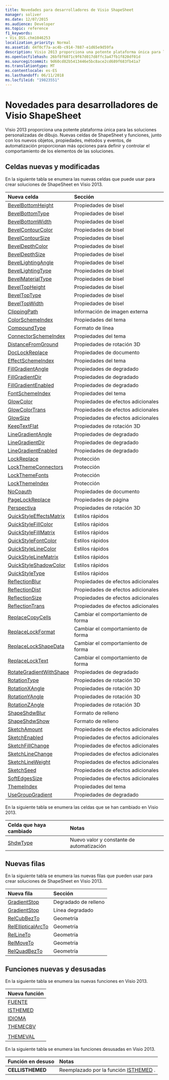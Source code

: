 ```yaml
---
title: Novedades para desarrolladores de Visio ShapeSheet
manager: soliver
ms.date: 12/07/2015
ms.audience: Developer
ms.topic: reference
f1_keywords:
- Vis_DSS.chm1046253
localization_priority: Normal
ms.assetid: d4f0cf7a-ac4b-c914-7887-e1d65e9d59fa
description: Visio 2013 proporciona una potente plataforma única para las soluciones personalizadas de dibujo. Nuevas celdas de ShapeSheet y funciones, junto con los nuevos objetos, propiedades, métodos y eventos, de automatización proporcionan más opciones para definir y controlar el comportamiento de los elementos de las soluciones.
ms.openlocfilehash: 26bf8f6071c9f67d017d8ffc3a47fb1f820df01d
ms.sourcegitcommit: 9d60cd82b5413446e5bc8ace2cd689f683fb41a7
ms.translationtype: MT
ms.contentlocale: es-ES
ms.lasthandoff: 06/11/2018
ms.locfileid: "19823551"
---
```

# <a name="whats-new-for-visio-shapesheet-developers"></a>Novedades para desarrolladores de Visio ShapeSheet

Visio 2013 proporciona una potente plataforma única para las soluciones personalizadas de dibujo. Nuevas celdas de ShapeSheet y funciones, junto con los nuevos objetos, propiedades, métodos y eventos, de automatización proporcionan más opciones para definir y controlar el comportamiento de los elementos de las soluciones.
  
## <a name="new-and-changed-cells"></a>Celdas nuevas y modificadas
<a name="vis15_WhatsNew_Cells"> </a>

En la siguiente tabla se enumera las nuevas celdas que puede usar para crear soluciones de ShapeSheet en Visio 2013.
  
|**Nueva celda**|**Sección**|
|:-----|:-----|
|[BevelBottomHeight](bevelbottomheight-cell-bevel-properties-section.md) <br/> |Propiedades de bisel  <br/> |
|[BevelBottomType](bevelbottomtype-cell-bevel-properties-section.md) <br/> |Propiedades de bisel  <br/> |
|[BevelBottomWidth](bevelbottomwidth-cell-bevel-properties-section.md) <br/> |Propiedades de bisel  <br/> |
|[BevelContourColor](bevelcontourcolor-cell-bevel-properties-section.md) <br/> |Propiedades de bisel  <br/> |
|[BevelContourSize](bevelcontoursize-cell-bevel-properties-section.md) <br/> |Propiedades de bisel  <br/> |
|[BevelDepthColor](beveldepthcolor-cell-bevel-properties-section.md) <br/> |Propiedades de bisel  <br/> |
|[BevelDepthSize](beveldepthsize-cell-bevel-properties-section.md) <br/> |Propiedades de bisel  <br/> |
|[BevelLightingAngle](bevellightingangle-cell-bevel-properties-section.md) <br/> |Propiedades de bisel  <br/> |
|[BevelLightingType](bevellightingtype-cell-bevel-properties-section.md) <br/> |Propiedades de bisel  <br/> |
|[BevelMaterialType](bevelmaterialtype-cell-bevel-properties-section.md) <br/> |Propiedades de bisel  <br/> |
|[BevelTopHeight](beveltopheight-cell-bevel-properties-section.md) <br/> |Propiedades de bisel  <br/> |
|[BevelTopType](beveltoptype-cell-bevel-properties-section.md) <br/> |Propiedades de bisel  <br/> |
|[BevelTopWidth](beveltopwidth-cell-bevel-properties-section.md) <br/> |Propiedades de bisel  <br/> |
|[ClippingPath](clippingpath-cell-foreign-image-info-section.md) <br/> |Información de imagen externa  <br/> |
|[ColorSchemeIndex](colorschemeindex-cell-theme-properties-section.md) <br/> |Propiedades del tema  <br/> |
|[CompoundType](compoundtype-cell-line-format-section.md) <br/> |Formato de línea  <br/> |
|[ConnectorSchemeIndex](connectorschemeindex-cell-theme-properties-section.md) <br/> |Propiedades del tema  <br/> |
|[DistanceFromGround](distancefromground-cell-3-d-rotation-properties.md) <br/> |Propiedades de rotación 3D  <br/> |
|[DocLockReplace](doclockreplace-cell-document-properties-section.md) <br/> |Propiedades de documento  <br/> |
|[EffectSchemeIndex](effectschemeindex-cell-theme-properties-section.md) <br/> |Propiedades del tema  <br/> |
|[FillGradientAngle](fillgradientangle-cell-gradient-properties-section.md) <br/> |Propiedades de degradado  <br/> |
|[FillGradientDir](fillgradientdir-cell-gradient-properties-section.md) <br/> |Propiedades de degradado  <br/> |
|[FillGradientEnabled](fillgradientenabled-cell-gradient-properties-section.md) <br/> |Propiedades de degradado  <br/> |
|[FontSchemeIndex](fontschemeindex-cell-theme-properties-section.md) <br/> |Propiedades del tema  <br/> |
|[GlowColor](glowcolor-cell-additional-effect-properties-section.md) <br/> |Propiedades de efectos adicionales  <br/> |
|[GlowColorTrans](glowcolortrans-cell-additional-effect-properties-section.md) <br/> |Propiedades de efectos adicionales  <br/> |
|[GlowSize](glowsize-cell-additional-effect-properties-section.md) <br/> |Propiedades de efectos adicionales  <br/> |
|[KeepTextFlat](keeptextflat-cell-3-d-rotation-properties-section.md) <br/> |Propiedades de rotación 3D  <br/> |
|[LineGradientAngle](linegradientangle-cell-gradient-properties-section.md) <br/> |Propiedades de degradado  <br/> |
|[LineGradientDir](linegradientdir-cell-gradient-properties-section.md) <br/> |Propiedades de degradado  <br/> |
|[LineGradientEnabled](linegradientenabled-cell-gradient-properties-section.md) <br/> |Propiedades de degradado  <br/> |
|[LockReplace](lockreplace-cell-protection-section.md) <br/> |Protección  <br/> |
|[LockThemeConnectors](lockthemeconnectors-cell-protection-section.md) <br/> |Protección  <br/> |
|[LockThemeFonts](lockthemefonts-cell-protection-section.md) <br/> |Protección  <br/> |
|[LockThemeIndex](lockthemeindex-cell-protection-section.md) <br/> |Protección  <br/> |
|[NoCoauth](nocoauth-cell-document-properties-section.md) <br/> |Propiedades de documento  <br/> |
|[PageLockReplace](pagelockreplace-cell-page-properties-section.md) <br/> |Propiedades de página  <br/> |
|[Perspectiva](perspective-cell-3-d-rotation-properties-section.md) <br/> |Propiedades de rotación 3D  <br/> |
|[QuickStyleEffectsMatrix](quickstyleeffectsmatrix-cell-quick-style-section.md) <br/> |Estilos rápidos  <br/> |
|[QuickStyleFillColor](quickstylefillcolor-cell-quick-style-section.md) <br/> |Estilos rápidos  <br/> |
|[QuickStyleFillMatrix](quickstylefillmatrix-cell-quick-style-section.md) <br/> |Estilos rápidos  <br/> |
|[QuickStyleFontColor](quickstylefontcolor-cell-quick-style-section.md) <br/> |Estilos rápidos  <br/> |
|[QuickStyleLineColor](quickstylelinecolor-cell-quick-style-section.md) <br/> |Estilos rápidos  <br/> |
|[QuickStyleLineMatrix](quickstylelinematrix-cell-quick-style-section.md) <br/> |Estilos rápidos  <br/> |
|[QuickStyleShadowColor](quickstyleshadowcolor-cell-quick-style-section.md) <br/> |Estilos rápidos  <br/> |
|[QuickStyleType](quickstyletype-cell-quick-style-section.md) <br/> |Estilos rápidos  <br/> |
|[ReflectionBlur](reflectionblur-cell-additional-effect-properties-section.md) <br/> |Propiedades de efectos adicionales  <br/> |
|[ReflectionDist](reflectiondist-cell-additional-effect-properties-section.md) <br/> |Propiedades de efectos adicionales  <br/> |
|[ReflectionSize](reflectionsize-cell-additional-effect-properties-section.md) <br/> |Propiedades de efectos adicionales  <br/> |
|[ReflectionTrans](reflectiontrans-cell-additional-effect-properties-section.md) <br/> |Propiedades de efectos adicionales  <br/> |
|[ReplaceCopyCells](replacecopycells-cell-change-shape-behavior-section.md) <br/> |Cambiar el comportamiento de forma  <br/> |
|[ReplaceLockFormat](replacelockformat-cell-change-shape-behavior-section.md) <br/> |Cambiar el comportamiento de forma  <br/> |
|[ReplaceLockShapeData](replacelockshapedata-cell-change-shape-behavior-section.md) <br/> |Cambiar el comportamiento de forma  <br/> |
|[ReplaceLockText](replacelocktext-cell-change-shape-behavior-section.md) <br/> |Cambiar el comportamiento de forma  <br/> |
|[RotateGradientWithShape](rotategradientwithshape-cell-gradient-properties-section.md) <br/> |Propiedades de degradado  <br/> |
|[RotationType](rotationtype-cell-3-d-rotation-properties-section.md) <br/> |Propiedades de rotación 3D  <br/> |
|[RotationXAngle](rotationxangle-cell-3-d-rotation-properties-section.md) <br/> |Propiedades de rotación 3D  <br/> |
|[RotationYAngle](rotationyangle-cell-3-d-rotation-properties-section.md) <br/> |Propiedades de rotación 3D  <br/> |
|[RotationZAngle](rotationzangle-cell-3-d-rotation-properties-section.md) <br/> |Propiedades de rotación 3D  <br/> |
|[ShapeShdwBlur](shapeshdwblur-cell-fill-format-section.md) <br/> |Formato de relleno  <br/> |
|[ShapeShdwShow](shapeshdwshow-cell-fill-format-section.md) <br/> |Formato de relleno  <br/> |
|[SketchAmount](sketchamount-cell-additional-effect-properties-section.md) <br/> |Propiedades de efectos adicionales  <br/> |
|[SketchEnabled](sketchenabled-cell-additional-effect-properties-section.md) <br/> |Propiedades de efectos adicionales  <br/> |
|[SketchFillChange](sketchfillchange-cell-additional-effect-properties-section.md) <br/> |Propiedades de efectos adicionales  <br/> |
|[SketchLineChange](sketchlinechange-cell-additional-effect-properties-section.md) <br/> |Propiedades de efectos adicionales  <br/> |
|[SketchLineWeight](sketchlineweight-cell-additional-effect-properties-section.md) <br/> |Propiedades de efectos adicionales  <br/> |
|[SketchSeed](sketchseed-cell-additional-effect-properties-section.md) <br/> |Propiedades de efectos adicionales  <br/> |
|[SoftEdgesSize](softedgessize-cell-additional-effect-properties-section.md) <br/> |Propiedades de efectos adicionales  <br/> |
|[ThemeIndex](themeindex-cell-theme-properties-section.md) <br/> |Propiedades del tema  <br/> |
|[UseGroupGradient](usegroupgradient-cell-gradient-properties-section.md) <br/> |Propiedades de degradado  <br/> |
   
En la siguiente tabla se enumera las celdas que se han cambiado en Visio 2013.
  
|**Celda que haya cambiado**|**Notas**|
|:-----|:-----|
|[ShdwType](shdwtype-cell-page-properties-section.md) <br/> |Nuevo valor y constante de automatización  <br/> |
   
## <a name="new-rows"></a>Nuevas filas
<a name="vis15_WhatsNew_Rows"> </a>

En la siguiente tabla se enumera las nuevas filas que pueden usar para crear soluciones de ShapeSheet en Visio 2013.
  
|**Nueva fila**|**Sección**|
|:-----|:-----|
|[GradientStop](gradient-stop-row-fill-gradient-section.md) <br/> |Degradado de relleno  <br/> |
|[GradientStop](gradient-stop-row-line-gradient-section.md) <br/> |Línea degradado  <br/> |
|[RelCubBezTo](relcubbezto-row-geometry-section.md) <br/> |Geometría  <br/> |
|[RelEllipticalArcTo](relellipticalarcto-row-geometry-section.md) <br/> |Geometría  <br/> |
|[RelLineTo](rellineto-row-geometry-section.md) <br/> |Geometría  <br/> |
|[RelMoveTo](relmoveto-row-geometry-section.md) <br/> |Geometría  <br/> |
|[RelQuadBezTo](relquadbezto-row-geometry-section.md) <br/> |Geometría  <br/> |
   
## <a name="new-and-deprecated-functions"></a>Funciones nuevas y desusadas
<a name="vis15_WhatsNew_Functions"> </a>

En la siguiente tabla se enumera las nuevas funciones en Visio 2013.
  
|**Nueva función**|
|:-----|
|[FUENTE](font-function.md) <br/> |
|[ISTHEMED](isthemed-function.md) <br/> |
|[IDIOMA](language-function.md) <br/> |
|[THEMECBV](themecbv-function.md) <br/> |
||
|[THEMEVAL](themeval-function.md) <br/> |
   
En la siguiente tabla se enumera las funciones desusadas en Visio 2013.
  
|**Función en desuso**|**Notas**|
|:-----|:-----|
|**CELLISTHEMED** <br/> |Reemplazado por la función [ISTHEMED](isthemed-function.md) .  <br/> |
   

